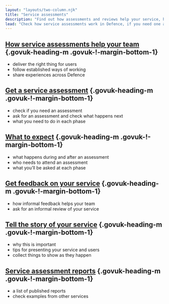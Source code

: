 ```yaml
---
layout: "layouts/two-column.njk"
title: "Service assessments"
description: "Find out how assessments and reviews help your service, how to book one in Defence and what to expect."
lead: "Check how service assessments work in Defence, if you need one and what to expect."
---
```


## [How service assessments help your team](/service-assessments/how-service-assessments-help-your-team) {.govuk-heading-m .govuk-!-margin-bottom-1}

- deliver the right thing for users
- follow established ways of working 
- share experiences across Defence

## [Get a service assessment](/service-assessments/get-a-service-assessment) {.govuk-heading-m .govuk-!-margin-bottom-1}

- check if you need an assessment
- ask for an assessment and check what happens next
- what you need to do in each phase


## [What to expect](/service-assessments/what-to-expect) {.govuk-heading-m .govuk-!-margin-bottom-1}

- what happens during and after an assessment 
- who needs to attend an assessment
- what you’ll be asked at each phase


## [Get feedback on your service](/service-assessments/get-feedback-on-your-service) {.govuk-heading-m .govuk-!-margin-bottom-1}

- how informal feedback helps your team 
- ask for an informal review of your service


## [Tell the story of your service](/service-assessments/tell-the-story-of-your-service) {.govuk-heading-m .govuk-!-margin-bottom-1}

- why this is important 
- tips for presenting your service and users
- collect things to show as they happen

## [Service assessment reports](/service-assessments/service-assessment-reports) {.govuk-heading-m .govuk-!-margin-bottom-1}

- a list of published reports
- check examples from other services
